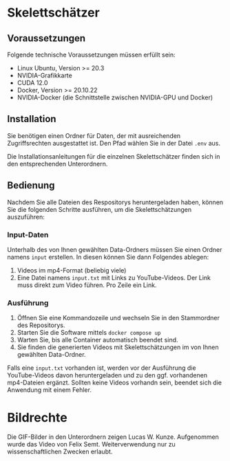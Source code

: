 # Skelettschätzer
## Voraussetzungen
Folgende technische Voraussetzungen müssen erfüllt sein:
* Linux Ubuntu, Version >= 20.3
* NVIDIA-Grafikkarte
* CUDA 12.0
* Docker, Version >= 20.10.22
* NVIDIA-Docker (die Schnittstelle zwischen NVIDIA-GPU und Docker)

## Installation
Sie benötigen einen Ordner für Daten, der mit ausreichenden Zugriffsrechten ausgestattet ist.
Den Pfad wählen Sie in der Datei `.env` aus.

Die Installationsanleitungen für die einzelnen Skelettschätzer finden sich in den entsprechenden Unterordnern.

## Bedienung
Nachdem Sie alle Dateien des Respositorys heruntergeladen haben, können Sie die folgenden Schritte ausführen, um die Skelettschätzungen auszuführen:

### Input-Daten
Unterhalb des von Ihnen gewählten Data-Ordners müssen Sie einen Ordner namens `input` erstellen.
In diesen können Sie dann Folgendes ablegen:
1. Videos im mp4-Format (beliebig viele)
2. Eine Datei namens `input.txt` mit Links zu YouTube-Videos. Der Link muss direkt zum Video führen. Pro Zeile ein Link.

### Ausführung
1. Öffnen Sie eine Kommandozeile und wechseln Sie in den Stammordner des Repositorys.
2. Starten Sie die Software mittels `docker compose up`
3. Warten Sie, bis alle Container automatisch beendet sind.
4. Sie finden die generierten Videos mit Skelettschätzungen im von Ihnen gewählten Data-Ordner.

Falls eine `input.txt` vorhanden ist, werden vor der Ausführung die YouTube-Videos davon heruntergeladen und zu den ggf. vorhandenen mp4-Dateien ergänzt.
Sollten keine Videos vorhandn sein, beendet sich die Anwendung mit einem Fehler.

# Bildrechte
Die GIF-Bilder in den Unterordnern zeigen Lucas W. Kunze. Aufgenommen wurde das Video von Felix Semt.
Weiterverwendung nur zu wissenschaftlichen Zwecken erlaubt.